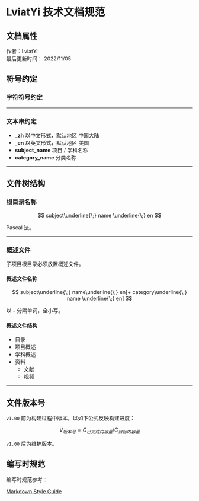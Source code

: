 # LviatYi 技术文档规范

## 文档属性

作者：LviatYi  
最后更新时间： 2022/11/05

## 符号约定

### 字符符号约定

---

### 文本串约定

- **\_zh** 以中文形式，默认地区 中国大陆
- **\_en** 以英文形式，默认地区 美国
- **subject_name** 项目 / 学科名称
- **category_name** 分类名称

---

## 文件树结构

### 根目录名称

$$
subject\underline{\;} name \underline{\;} en
$$

Pascal 法。

---

### 概述文件

子项目根目录必须放置概述文件。

#### 概述文件名称

$$
subject\underline{\;} name\underline{\;} en[+ category\underline{\;} name \underline{\;} en]
$$

以 **-** 分隔单词，全小写。

#### 概述文件结构

- 目录
- 项目概述
- 学科概述
- 资料
  - 文献
  - 视频

---

## 文件版本号

`v1.00` 前为构建过程中版本，以如下公式反映构建进度：

$$
V_{版本号}=C_{已完成内容量}/C_{目标内容量}
$$

`v1.00` 后为维护版本。

## 编写时规范

编写时规范参考：

[Markdown Style Guide][styleguideline]

[styleguideline]: ../Markdown/Markdown-style-guide/index.md

